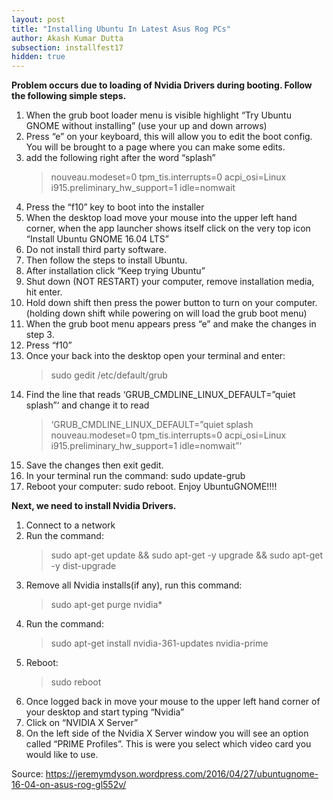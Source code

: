 ```yaml
---
layout: post
title: "Installing Ubuntu In Latest Asus Rog PCs"
author: Akash Kumar Dutta
subsection: installfest17
hidden: true
---
```

**Problem occurs due to loading of Nvidia Drivers during booting. Follow the following simple steps.**
1. When the grub boot loader menu is visible highlight “Try Ubuntu GNOME without installing” (use your up and down arrows)
2. Press “e” on your keyboard, this will allow you to edit the boot config.
You will be brought to a page where you can make some edits.
3. add the following right after the word “splash”
    >nouveau.modeset=0 tpm_tis.interrupts=0 acpi_osi=Linux i915.preliminary_hw_support=1 idle=nomwait
4. Press the “f10” key to boot into the installer
5. When the desktop load move your mouse into the upper left hand corner, when the app launcher shows itself click on the very top icon “Install Ubuntu GNOME 16.04 LTS”
6. Do not install third party software.
7. Then follow the steps to install Ubuntu.
8. After installation click “Keep trying Ubuntu”
9. Shut down (NOT RESTART) your computer, remove installation media, hit enter.
10. Hold down shift then press the power button to turn on your computer. (holding down shift while powering on will load the grub boot menu)
11. When the grub boot menu appears press “e” and make the changes in step 3.
12. Press “f10”
13. Once your back into the desktop open your terminal and enter:
    >sudo gedit /etc/default/grub
14. Find the line that reads ‘GRUB_CMDLINE_LINUX_DEFAULT=”quiet splash”‘ and change it to read
    >‘GRUB_CMDLINE_LINUX_DEFAULT=”quiet splash nouveau.modeset=0 tpm_tis.interrupts=0 acpi_osi=Linux         i915.preliminary_hw_support=1 idle=nomwait”‘
15. Save the changes then exit gedit.
16. In your terminal run the command: sudo update-grub
17. Reboot your computer: sudo reboot.
Enjoy UbuntuGNOME!!!!

**Next, we need to install Nvidia Drivers.**
1. Connect to a network
2. Run the command: 
    >sudo apt-get update && sudo apt-get -y upgrade && sudo apt-get -y dist-upgrade
3. Remove all Nvidia installs(if any), run this command: 
    >sudo apt-get purge nvidia*
4. Run the command: 
    >sudo apt-get install nvidia-361-updates nvidia-prime
5. Reboot: 
    >sudo reboot
6. Once logged back in move your mouse to the upper left hand corner of your desktop and start typing “Nvidia”
7. Click on “NVIDIA X Server”
8. On the left side of the Nvidia X Server window you will see an option called “PRIME Profiles”.  This is were you         select which video card you would like to use.

Source: https://jeremymdyson.wordpress.com/2016/04/27/ubuntugnome-16-04-on-asus-rog-gl552v/



